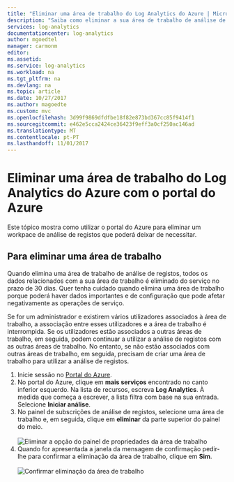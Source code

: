 ```yaml
---
title: "Eliminar uma área de trabalho do Log Analytics do Azure | Microsoft Docs"
description: "Saiba como eliminar a sua área de trabalho de análise de registos, se tiver criado uma numa subscrição pessoal ou reestruturar o seu modelo da área de trabalho."
services: log-analytics
documentationcenter: log-analytics
author: mgoedtel
manager: carmonm
editor: 
ms.assetid: 
ms.service: log-analytics
ms.workload: na
ms.tgt_pltfrm: na
ms.devlang: na
ms.topic: article
ms.date: 10/27/2017
ms.author: magoedte
ms.custom: mvc
ms.openlocfilehash: 3d99f9869dfdfbe18f82e873bd367cc85f9414f1
ms.sourcegitcommit: e462e5cca2424ce36423f9eff3a0cf250ac146ad
ms.translationtype: MT
ms.contentlocale: pt-PT
ms.lasthandoff: 11/01/2017
---
```

# <a name="delete-an-azure-log-analytics-workspace-with-the-azure-portal"></a>Eliminar uma área de trabalho do Log Analytics do Azure com o portal do Azure
Este tópico mostra como utilizar o portal do Azure para eliminar um workpace de análise de registos que poderá deixar de necessitar. 

## <a name="to-delete-a-workspace"></a>Para eliminar uma área de trabalho 
Quando elimina uma área de trabalho de análise de registos, todos os dados relacionados com a sua área de trabalho é eliminado do serviço no prazo de 30 dias.  Quer tenha cuidado quando elimina uma área de trabalho porque poderá haver dados importantes e de configuração que pode afetar negativamente as operações de serviço.  
 
Se for um administrador e existirem vários utilizadores associados à área de trabalho, a associação entre esses utilizadores e a área de trabalho é interrompida. Se os utilizadores estão associados a outras áreas de trabalho, em seguida, podem continuar a utilizar a análise de registos com as outras áreas de trabalho. No entanto, se não estão associados com outras áreas de trabalho, em seguida, precisam de criar uma área de trabalho para utilizar a análise de registos. 

1. Inicie sessão no [Portal do Azure](http://portal.azure.com). 
2. No portal do Azure, clique em **mais serviços** encontrado no canto inferior esquerdo. Na lista de recursos, escreva **Log Analytics**. À medida que começa a escrever, a lista filtra com base na sua entrada. Selecione **Iniciar análise**.
3. No painel de subscrições de análise de registos, selecione uma área de trabalho e, em seguida, clique em **eliminar** da parte superior do painel do meio.<br><br> ![Eliminar a opção do painel de propriedades da área de trabalho](media/log-analytics-manage-del-workspace/log-analytics-delete-workspace.png)<br>  
4. Quando for apresentada a janela da mensagem de confirmação pedir-lhe para confirmar a eliminação da área de trabalho, clique em **Sim**.<br><br> ![Confirmar eliminação da área de trabalho](media/log-analytics-manage-del-workspace/log-analytics-delete-workspace-confirm.png)

